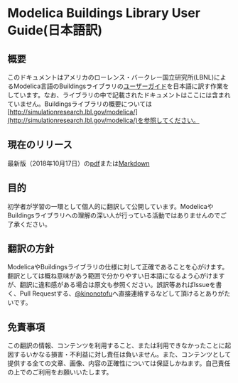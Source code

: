 # Modelica Buildings Library User Guide(日本語訳)  
## 概要  
このドキュメントはアメリカのローレンス・バークレー国立研究所(LBNL)によるModelica言語のBuildingsライブラリの[ユーザーガイド](http://simulationresearch.lbl.gov/modelica/userGuide/index.html)を日本語に訳す作業をしています。なお、ライブラリの中で記載されたドキュメントはここには含まれていません。Buildingsライブラリの概要については[http://simulationresearch.lbl.gov/modelica/](http://simulationresearch.lbl.gov/modelica/)を参照してください。  

## 現在のリリース  
最新版（2018年10月17日）の[pdf](https://github.com/kinonotofu/Buildings-UG-ja/releases/download/v1.0/Buildings-UG-ja-v1.0.pdf)または[Markdown](https://github.com/kinonotofu/Buildings-UG-ja/releases/download/v1.0/Buildings-UG-ja-v1.0-markdown.zip)
## 目的  
初学者が学習の一環として個人的に翻訳して公開しています。ModelicaやBuildingsライブラリへの理解の深い人が行っている活動ではありませんのでご了承ください。  
  
## 翻訳の方針  
ModelicaやBuildingsライブラリの仕様に対して正確であることを心がけます。翻訳としては概ね意味があう範囲で分かりやすい日本語になるよう心がけますが、翻訳に違和感がある場合は原文も参照ください。誤訳等あればIssueを書く、Pull Requestする、[@kinonotofu](https://twitter.com/kinonotofu)へ直接連絡するなどして頂けるとありがたいです。  
  
## 免責事項
この翻訳の情報、コンテンツを利用すること、または利用できなかったことに起因するいかなる損害・不利益に対し責任は負いません。また、コンテンツとして提供する全ての文章、画像、内容の正確性については保証しかねます。自己責任の上でのご利用をお願いいたします。
